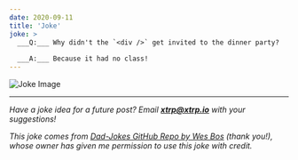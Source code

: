 ```yaml
---
date: 2020-09-11
title: 'Joke'
joke: >
  ___Q:___ Why didn't the `<div />` get invited to the dinner party?
  
  ___A:___ Because it had no class!
---
```


![Joke Image](https://private.xtrp.io/projects/DailyDeveloperJokes/public_image_server/images/5e12591e45d64.png)

---
*Have a joke idea for a future post? Email **[xtrp@xtrp.io](mailto:xtrp@xtrp.io)** with your suggestions!*

*This joke comes from [Dad-Jokes GitHub Repo by Wes Bos](https://github.com/wesbos/dad-jokes) (thank you!), whose owner has given me permission to use this joke with credit.*

<!-- 
Joke text:
**Q:** Why didn't the `<div />` get invited to the dinner party?

**A:** Because it had no class!
 -->


